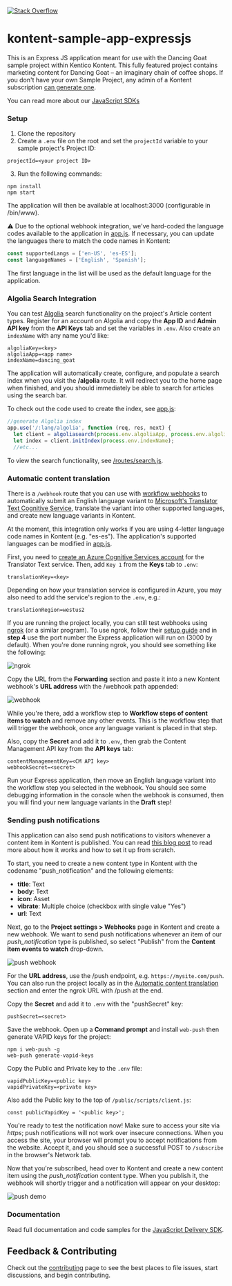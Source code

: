 [![Stack Overflow](https://img.shields.io/badge/Stack%20Overflow-ASK%20NOW-FE7A16.svg?logo=stackoverflow&logoColor=white)](https://stackoverflow.com/tags/kentico-kontent)

# kontent-sample-app-expressjs
This is an Express JS application meant for use with the Dancing Goat sample project within Kentico Kontent. This fully featured project contains marketing content for Dancing Goat – an imaginary chain of coffee shops. If you don't have your own Sample Project, any admin of a Kontent subscription [can generate one](https://app.kontent.ai/sample-project-generator).

You can read more about our [JavaScript SDKs](https://github.com/Kentico/kontent-delivery-sdk-js)


### Setup

1. Clone the repository
2. Create a `.env` file on the root and set the `projectId` variable to your sample project's Project ID:

```
projectId=<your project ID>
```

3. Run the following commands:

```
npm install
npm start
```

The application will then be available at localhost:3000 (configurable in /bin/www).

:warning: Due to the optional webhook integration, we've hard-coded the language codes available to the application in [app.js](https://github.com/Kentico/kontent-expressjs-app/blob/master/app.js#L12). If necessary, you can update the languages there to match the code names in Kontent:

```js
const supportedLangs = ['en-US', 'es-ES'];
const languageNames = ['English', 'Spanish'];
```

The first language in the list will be used as the default language for the application.

### Algolia Search Integration

You can test [Algolia](https://www.algolia.com) search functionality on the project's Article content types. Register for an account on Algolia and copy the **App ID** and **Admin API key** from the **API Keys** tab and set the variables in `.env`. Also create an `indexName` with any name you'd like:

```
algoliaKey=<key>
algoliaApp=<app name>
indexName=dancing_goat
```

The application will automatically create, configure, and populate a search index when you visit the **/algolia** route. It will redirect you to the home page when finished, and you should immediately be able to search for articles using the search bar.

To check out the code used to create the index, see [app.js](https://github.com/Kentico/kontent-expressjs-app/blob/master/app.js#L61):

```js
//generate Algolia index
app.use('/:lang/algolia', function (req, res, next) {
  let client = algoliasearch(process.env.algoliaApp, process.env.algoliaKey);
  let index = client.initIndex(process.env.indexName);
  //etc...
```

To view the search functionality, see [/routes/search.js](/routes/search.js).

### Automatic content translation

There is a `/webhook` route that you can use with [workflow webhooks](https://kontent.ai/learn/tutorials/develop-apps/integrate/webhooks) to automatically submit an English language variant to [Microsoft's Translator Text Cognitive Service](https://docs.microsoft.com/en-us/azure/cognitive-services/translator/translator-info-overview), translate the variant into other supported languages, and create new language variants in Kontent.

At the moment, this integration only works if you are using 4-letter language code names in Kontent (e.g. "es-es"). The application's supported languages can be modified in [app.js](https://github.com/Kentico/kontent-expressjs-app/blob/master/app.js#L12).

First, you need to [create an Azure Cognitive Services account](https://docs.microsoft.com/en-us/azure/cognitive-services/cognitive-services-apis-create-account) for the Translator Text service. Then, add `Key 1` from the **Keys** tab to `.env`:

```
translationKey=<key>
```
Depending on how your translation service is configured in Azure, you may also need to add the service's region to the `.env`, e.g.:

```
translationRegion=westus2
```

If you are running the project locally, you can still test webhooks using [ngrok](https://ngrok.com/) (or a similar program). To use ngrok, follow their [setup guide](https://dashboard.ngrok.com/get-started) and in **step 4** use the port number the Express application will run on (3000 by default). When you're done running ngrok, you should see something like the following:

![ngrok](/assets/ngrok-sample.png)

Copy the URL from the **Forwarding** section and paste it into a new Kontent webhook's **URL address** with the /webhook path appended:

![webhook](/assets/webhook.png)

While you're there, add a workflow step to **Workflow steps of content items to watch** and remove any other events. This is the workflow step that will trigger the webhook, once any language variant is placed in that step.

Also, copy the **Secret** and add it to `.env`, then grab the Content Management API key from the **API keys** tab:

```
contentManagementKey=<CM API key>
webhookSecret=<secret>
```

Run your Express application, then move an English language variant into the workflow step you selected in the webhook. You should see some debugging information in the console when the webhook is consumed, then you will find your new language variants in the **Draft** step!

### Sending push notifications

This application can also send push notifications to visitors whenever a content item in Kontent is published. You can read [this blog post](https://kontent.ai/blog/sending-push-notifications-from-kontent) to read more about how it works and how to set it up from scratch.

To start, you need to create a new content type in Kontent with the codename "push_notification" and the following elements:

- __title__: Text
- __body__: Text
- __icon__: Asset
- __vibrate__: Multiple choice (checkbox with single value "Yes")
- __url__: Text

Next, go to the __Project settings > Webhooks__ page in Kontent and create a new webhook. We want to send push notifications whenever an item of our _push_notification_ type is published, so select "Publish" from the __Content item events to watch__ drop-down.

![push webhook](/assets/pushnotifications-webhook.png)

For the __URL address__, use the /push endpoint, e.g. `https://mysite.com/push`. You can also run the project locally as in the [Automatic content translation](https://github.com/Kentico/kontent-sample-app-express-js#automatic-content-translation) section and enter the ngrok URL with /push at the end.

Copy the __Secret__ and add it to `.env` with the "pushSecret" key:

```
pushSecret=<secret>
```

Save the webhook. Open up a __Command prompt__ and install `web-push` then generate VAPID keys for the project:

```
npm i web-push -g
web-push generate-vapid-keys
```

Copy the Public and Private key to the `.env` file:

```
vapidPublicKey=<public key>
vapidPrivateKey=<private key>
```

Also add the Public key to the top of `/public/scripts/client.js`:

```
const publicVapidKey = '<public key>';
```

You're ready to test the notification now! Make sure to access your site via _https_; push notifications will not work over insecure connections. When you access the site, your browser will prompt you to accept notifications from the website. Accept it, and you should see a successful POST to `/subscribe` in the browser's Network tab.

Now that you're subscribed, head over to Kontent and create a new content item using the _push_notification_ content type. When you publish it, the webhook will shortly trigger and a notification will appear on your desktop:

![push demo](/assets/pushnotifications-demo.gif)

### Documentation

Read full documentation and code samples for the [JavaScript Delivery SDK](https://github.com/Kentico/kontent-delivery-sdk-js/#readme).

## Feedback & Contributing

Check out the [contributing](https://github.com/Kentico/kontent-expressjs-apps/blob/master/CONTRIBUTING.md) page to see the best places to file issues, start discussions, and begin contributing.

